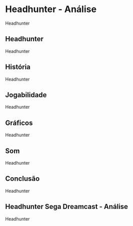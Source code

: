 ---
---

# Headhunter - Análise

Headhunter

## Headhunter

Headhunter

## História

Headhunter

## Jogabilidade

Headhunter

## Gráficos

Headhunter

## Som

Headhunter

## Conclusão

Headhunter

## Headhunter Sega Dreamcast - Análise

Headhunter
